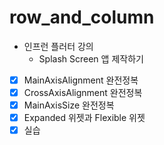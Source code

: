 # row_and_column

- 인프런 플러터 강의
  - Splash Screen 앱 제작하기

- [x] MainAxisAlignment 완전정복
- [x] CrossAxisAlignment 완전정복
- [x] MainAxisSize 완전정복
- [x] Expanded 위젯과 Flexible 위젯
- [x] 실습